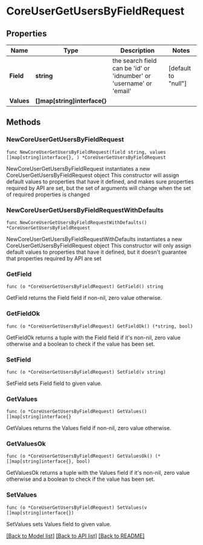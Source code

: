 # CoreUserGetUsersByFieldRequest

## Properties

Name | Type | Description | Notes
------------ | ------------- | ------------- | -------------
**Field** | **string** | the search field can be                     &#39;id&#39; or &#39;idnumber&#39; or &#39;username&#39; or &#39;email&#39; | [default to "null"]
**Values** | **[]map[string]interface{}** |  | 

## Methods

### NewCoreUserGetUsersByFieldRequest

`func NewCoreUserGetUsersByFieldRequest(field string, values []map[string]interface{}, ) *CoreUserGetUsersByFieldRequest`

NewCoreUserGetUsersByFieldRequest instantiates a new CoreUserGetUsersByFieldRequest object
This constructor will assign default values to properties that have it defined,
and makes sure properties required by API are set, but the set of arguments
will change when the set of required properties is changed

### NewCoreUserGetUsersByFieldRequestWithDefaults

`func NewCoreUserGetUsersByFieldRequestWithDefaults() *CoreUserGetUsersByFieldRequest`

NewCoreUserGetUsersByFieldRequestWithDefaults instantiates a new CoreUserGetUsersByFieldRequest object
This constructor will only assign default values to properties that have it defined,
but it doesn't guarantee that properties required by API are set

### GetField

`func (o *CoreUserGetUsersByFieldRequest) GetField() string`

GetField returns the Field field if non-nil, zero value otherwise.

### GetFieldOk

`func (o *CoreUserGetUsersByFieldRequest) GetFieldOk() (*string, bool)`

GetFieldOk returns a tuple with the Field field if it's non-nil, zero value otherwise
and a boolean to check if the value has been set.

### SetField

`func (o *CoreUserGetUsersByFieldRequest) SetField(v string)`

SetField sets Field field to given value.


### GetValues

`func (o *CoreUserGetUsersByFieldRequest) GetValues() []map[string]interface{}`

GetValues returns the Values field if non-nil, zero value otherwise.

### GetValuesOk

`func (o *CoreUserGetUsersByFieldRequest) GetValuesOk() (*[]map[string]interface{}, bool)`

GetValuesOk returns a tuple with the Values field if it's non-nil, zero value otherwise
and a boolean to check if the value has been set.

### SetValues

`func (o *CoreUserGetUsersByFieldRequest) SetValues(v []map[string]interface{})`

SetValues sets Values field to given value.



[[Back to Model list]](../README.md#documentation-for-models) [[Back to API list]](../README.md#documentation-for-api-endpoints) [[Back to README]](../README.md)


